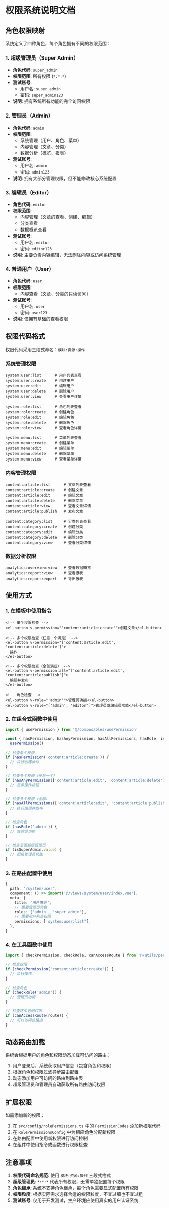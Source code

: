 # 权限系统说明文档

## 角色权限映射

系统定义了四种角色，每个角色拥有不同的权限范围：

### 1. 超级管理员（Super Admin）

- **角色代码**: `super_admin`
- **权限范围**: 所有权限 (`*:*:*`)
- **测试账号**:
  - 用户名: `super_admin`
  - 密码: `super_admin123`
- **说明**: 拥有系统所有功能的完全访问权限

### 2. 管理员（Admin）

- **角色代码**: `admin`
- **权限范围**:
  - 系统管理（用户、角色、菜单）
  - 内容管理（文章、分类）
  - 数据分析（概览、报表）
- **测试账号**:
  - 用户名: `admin`
  - 密码: `admin123`
- **说明**: 拥有大部分管理权限，但不能修改核心系统配置

### 3. 编辑员（Editor）

- **角色代码**: `editor`
- **权限范围**:
  - 内容管理（文章的查看、创建、编辑）
  - 分类查看
  - 数据概览查看
- **测试账号**:
  - 用户名: `editor`
  - 密码: `editor123`
- **说明**: 主要负责内容编辑，无法删除内容或访问系统管理

### 4. 普通用户（User）

- **角色代码**: `user`
- **权限范围**:
  - 内容查看（文章、分类的只读访问）
- **测试账号**:
  - 用户名: `user`
  - 密码: `user123`
- **说明**: 仅拥有基础的查看权限

## 权限代码格式

权限代码采用三段式命名：`模块:资源:操作`

### 系统管理权限

```
system:user:list      # 用户列表查看
system:user:create    # 创建用户
system:user:edit      # 编辑用户
system:user:delete    # 删除用户
system:user:view      # 查看用户详情

system:role:list      # 角色列表查看
system:role:create    # 创建角色
system:role:edit      # 编辑角色
system:role:delete    # 删除角色
system:role:view      # 查看角色详情

system:menu:list      # 菜单列表查看
system:menu:create    # 创建菜单
system:menu:edit      # 编辑菜单
system:menu:delete    # 删除菜单
system:menu:view      # 查看菜单详情
```

### 内容管理权限

```
content:article:list      # 文章列表查看
content:article:create    # 创建文章
content:article:edit      # 编辑文章
content:article:delete    # 删除文章
content:article:view      # 查看文章详情
content:article:publish   # 发布文章

content:category:list     # 分类列表查看
content:category:create   # 创建分类
content:category:edit     # 编辑分类
content:category:delete   # 删除分类
content:category:view     # 查看分类详情
```

### 数据分析权限

```
analytics:overview:view   # 查看数据概览
analytics:report:view     # 查看报表
analytics:report:export   # 导出报表
```

## 使用方式

### 1. 在模板中使用指令

```vue
<!-- 单个权限检查 -->
<el-button v-permission="'content:article:create'">创建文章</el-button>

<!-- 多个权限检查（任意一个满足） -->
<el-button v-permission="['content:article:edit', 'content:article:delete']">
  操作
</el-button>

<!-- 多个权限检查（全部满足） -->
<el-button v-permission:all="['content:article:edit', 'content:article:publish']">
  编辑并发布
</el-button>

<!-- 角色检查 -->
<el-button v-role="'admin'">管理员功能</el-button>
<el-button v-role="['admin', 'editor']">管理员或编辑员功能</el-button>
```

### 2. 在组合式函数中使用

```typescript
import { usePermission } from '@/composables/usePermission'

const { hasPermission, hasAnyPermission, hasAllPermissions, hasRole, isSuperAdmin } =
  usePermission()

// 检查单个权限
if (hasPermission('content:article:create')) {
  // 执行创建操作
}

// 检查多个权限（任意一个）
if (hasAnyPermission(['content:article:edit', 'content:article:delete'])) {
  // 显示操作按钮
}

// 检查多个权限（全部）
if (hasAllPermissions(['content:article:edit', 'content:article:publish'])) {
  // 执行编辑并发布
}

// 检查角色
if (hasRole('admin')) {
  // 管理员功能
}

// 检查是否超级管理员
if (isSuperAdmin.value) {
  // 超级管理员功能
}
```

### 3. 在路由配置中使用

```typescript
{
  path: '/system/user',
  component: () => import('@/views/system/user/index.vue'),
  meta: {
    title: '用户管理',
    // 需要管理员角色
    roles: ['admin', 'super_admin'],
    // 需要用户列表权限
    permissions: ['system:user:list'],
  },
}
```

### 4. 在工具函数中使用

```typescript
import { checkPermission, checkRole, canAccessRoute } from '@/utils/permission'

// 检查权限
if (checkPermission('content:article:create')) {
  // 执行操作
}

// 检查角色
if (checkRole('admin')) {
  // 管理员功能
}

// 检查路由访问权限
if (canAccessRoute(route)) {
  // 可以访问该路由
}
```

## 动态路由加载

系统会根据用户的角色和权限动态加载可访问的路由：

1. 用户登录后，系统获取用户信息（包含角色和权限）
2. 根据角色和权限过滤异步路由配置
3. 动态添加用户可访问的路由到路由表
4. 超级管理员和管理员自动获取所有路由访问权限

## 扩展权限

如需添加新的权限：

1. 在 `src/config/rolePermissions.ts` 中的 `PermissionCodes` 添加新权限代码
2. 在 `RolePermissionsConfig` 中为相应角色分配新权限
3. 在路由配置中使用新权限进行访问控制
4. 在组件中使用指令或函数进行权限检查

## 注意事项

1. **权限代码命名规范**: 使用 `模块:资源:操作` 三段式格式
2. **超级管理员**: `*:*:*` 代表所有权限，无需单独配置每个权限
3. **角色继承**: 系统不支持角色继承，每个角色需要显式配置所有权限
4. **权限粒度**: 根据实际需求选择合适的权限粒度，不宜过细也不宜过粗
5. **测试账号**: 仅用于开发测试，生产环境应使用真实的用户认证系统

